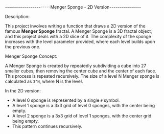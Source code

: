 -----------------------Menger Sponge - 2D Version----------------

Description:

This project involves writing a function that draws a 2D version of the famous **Menger Sponge** fractal. A Menger Sponge is a 3D fractal object, and this project deals with a 2D slice of it. The complexity of the sponge increases with the level parameter provided, where each level builds upon the previous one.

Menger Sponge Concept:

A Menger Sponge is created by repeatedly subdividing a cube into 27 smaller cubes, then removing the center cube and the center of each face. This process is repeated recursively. The size of a level N Menger sponge is calculated as `3^N`, where N is the level.

In the 2D version:
- A level 0 sponge is represented by a single `#` symbol.
- A level 1 sponge is a 3x3 grid of level 0 sponges, with the center being empty.
- A level 2 sponge is a 3x3 grid of level 1 sponges, with the center grid being empty.
- This pattern continues recursively.